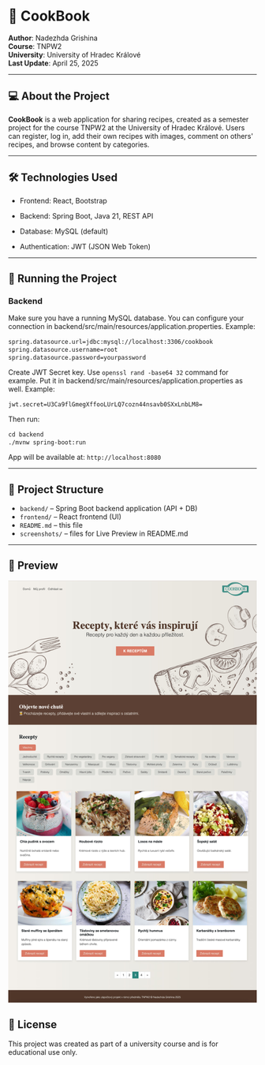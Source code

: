 # 🥙 CookBook

**Author**: Nadezhda Grishina  
**Course**: TNPW2  
**University**: University of Hradec Králové  
**Last Update**: April 25, 2025

---

## 💻 About the Project

**CookBook** is a web application for sharing recipes, created as a semester project for the course TNPW2 at the University of Hradec Králové. Users can register, log in, add their own recipes with images, comment on others' recipes, and browse content by categories.

---

## 🛠 Technologies Used

- Frontend: React, Bootstrap

- Backend: Spring Boot, Java 21, REST API

- Database: MySQL (default)

- Authentication: JWT (JSON Web Token)

---

## 🚀 Running the Project

### Backend

Make sure you have a running MySQL database. You can configure your connection in backend/src/main/resources/application.properties. Example:

    spring.datasource.url=jdbc:mysql://localhost:3306/cookbook
    spring.datasource.username=root
    spring.datasource.password=yourpassword

Create JWT Secret key. Use `openssl rand -base64 32` command for example. Put it in backend/src/main/resources/application.properties as well. Example:

    jwt.secret=U3Ca9flGmegXffooLUrLQ7cozn44nsavb0SXxLnbLM8=

Then run:

    cd backend
    ./mvnw spring-boot:run

App will be available at: `http://localhost:8080`

---

## 📁 Project Structure

- `backend/` – Spring Boot backend application (API + DB)
- `frontend/` – React frontend (UI)
- `README.md` – this file
- `screenshots/` – files for Live Preview in README.md

---

## 📸 Preview

![Live Preview](screenshots/preview.jpg)

## 📄 License

This project was created as part of a university course and is for educational use only.


